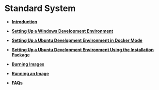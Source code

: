 # Standard System<a name="EN-US_TOPIC_0000001111221726"></a>

-   **[Introduction](quickstart-standard-overview.md)**  

-   **[Setting Up a Windows Development Environment](quickstart-standard-windows-environment.md)**  

-   **[Setting Up a Ubuntu Development Environment in Docker Mode](quickstart-standard-docker-environment.md)**  

-   **[Setting Up a Ubuntu Development Environment Using the Installation Package](quickstart-standard-package-environment.md)**  

-   **[Burning Images](quickstart-standard-burn.md)**  

-   **[Running an Image](quickstart-standard-running.md)**  

-   **[FAQs](quickstart-standard-faqs.md)**  


